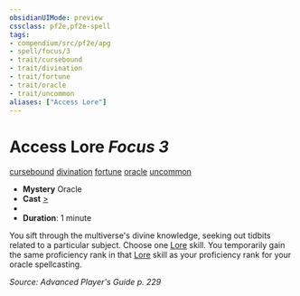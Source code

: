 ```yaml
---
obsidianUIMode: preview
cssclass: pf2e,pf2e-spell
tags:
- compendium/src/pf2e/apg
- spell/focus/3
- trait/cursebound
- trait/divination
- trait/fortune
- trait/oracle
- trait/uncommon
aliases: ["Access Lore"]
---
```

# Access Lore *Focus 3*   
[cursebound](cursebound-apg.md "Cursebound Spell Trait")  [divination](divination.md "Divination School Trait")  [fortune](fortune.md "Fortune Effect Trait")  [oracle](Reference/Rules/Traits/oracle-apg.md "Oracle Class Trait")  [uncommon](uncommon.md "Uncommon Rarity Trait")  

- **Mystery** Oracle
- **Cast** [>](chapter-9-playing-the-game.md#Actions "Single Action") 
- 
- **Duration**: 1 minute

You sift through the multiverse's divine knowledge, seeking out tidbits related to a particular subject. Choose one [Lore](skills.md#Lore) skill. You temporarily gain the same proficiency rank in that [Lore](skills.md#Lore) skill as your proficiency rank for your oracle spellcasting.

*Source: Advanced Player's Guide p. 229*